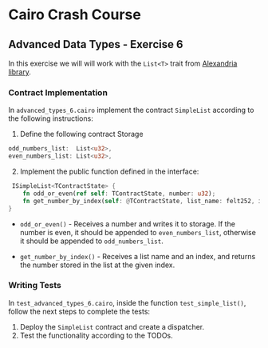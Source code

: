 # Cairo Crash Course

## Advanced Data Types - Exercise 6

In this exercise we will will work with the `List<T>` trait from [Alexandria library](https://github.com/keep-starknet-strange/alexandria).

### Contract Implementation
In `advanced_types_6.cairo` implement the contract `SimpleList` according to the following instructions:

1. Define the following contract Storage
```rust
odd_numbers_list:  List<u32>,
even_numbers_list: List<u32>, 
```

2. Implement the public function defined in the interface:
```rust
 ISimpleList<TContractState> {
    fn odd_or_even(ref self: TContractState, number: u32); 
    fn get_number_by_index(self: @TContractState, list_name: felt252, index:u32) -> u32; 
}
```

- `odd_or_even()` - Receives a number and writes it to storage. If the number is even, it should be appended to `even_numbers_list`, otherwise it should be appended to `odd_numbers_list`.

- `get_number_by_index()` - Receives a list name and an index, and returns the number stored in the list at the given index.

### Writing Tests

In `test_advanced_types_6.cairo`, inside the function `test_simple_list()`, follow the next steps to complete the tests:

1. Deploy the `SimpleList` contract and create a dispatcher.
2. Test the functionality according to the TODOs.